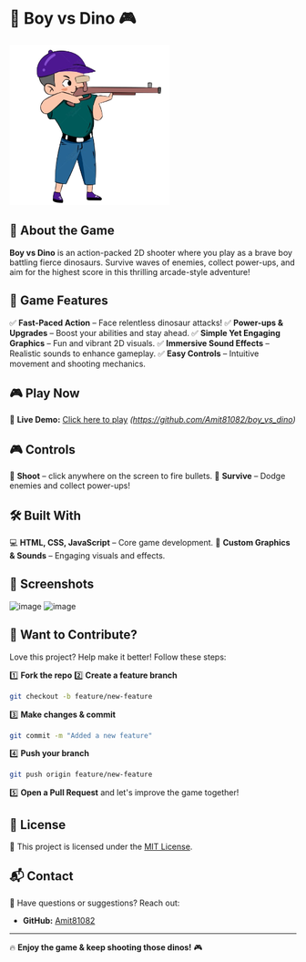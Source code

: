 # 🦖 Boy vs Dino 🎮

![Game Screenshot](Shooting_player.png)

## 🚀 About the Game

**Boy vs Dino** is an action-packed 2D shooter where you play as a brave boy battling fierce dinosaurs. Survive waves of enemies, collect power-ups, and aim for the highest score in this thrilling arcade-style adventure!

## 🎯 Game Features

✅ **Fast-Paced Action** – Face relentless dinosaur attacks!
✅ **Power-ups & Upgrades** – Boost your abilities and stay ahead.
✅ **Simple Yet Engaging Graphics** – Fun and vibrant 2D visuals.
✅ **Immersive Sound Effects** – Realistic sounds to enhance gameplay.
✅ **Easy Controls** – Intuitive movement and shooting mechanics.

## 🎮 Play Now

🔗 **Live Demo:** [Click here to play](#) *(https://github.com/Amit81082/boy_vs_dino)*


## 🎮 Controls

🎯 **Shoot** – click anywhere on the screen to fire bullets.
🦖 **Survive** – Dodge enemies and collect power-ups!

## 🛠️ Built With

💻 **HTML, CSS, JavaScript** – Core game development.
🎨 **Custom Graphics & Sounds** – Engaging visuals and effects.

## 📸 Screenshots

![image](https://github.com/user-attachments/assets/c37aa7eb-1fc6-4318-8fdf-769db8daf474)
![image](https://github.com/user-attachments/assets/248acf85-3d9f-4385-aa66-3a35365248a0)


## 🤝 Want to Contribute?

Love this project? Help make it better! Follow these steps:

1️⃣ **Fork the repo**
2️⃣ **Create a feature branch**
   ```bash
   git checkout -b feature/new-feature
   ```
3️⃣ **Make changes & commit**
   ```bash
   git commit -m "Added a new feature"
   ```
4️⃣ **Push your branch**
   ```bash
   git push origin feature/new-feature
   ```
5️⃣ **Open a Pull Request** and let's improve the game together!

## 📜 License

📝 This project is licensed under the [MIT License](LICENSE).

## 📬 Contact

📩 Have questions or suggestions? Reach out:
- **GitHub:** [Amit81082](https://github.com/Amit81082)

---

🔥 **Enjoy the game & keep shooting those dinos!** 🎮


